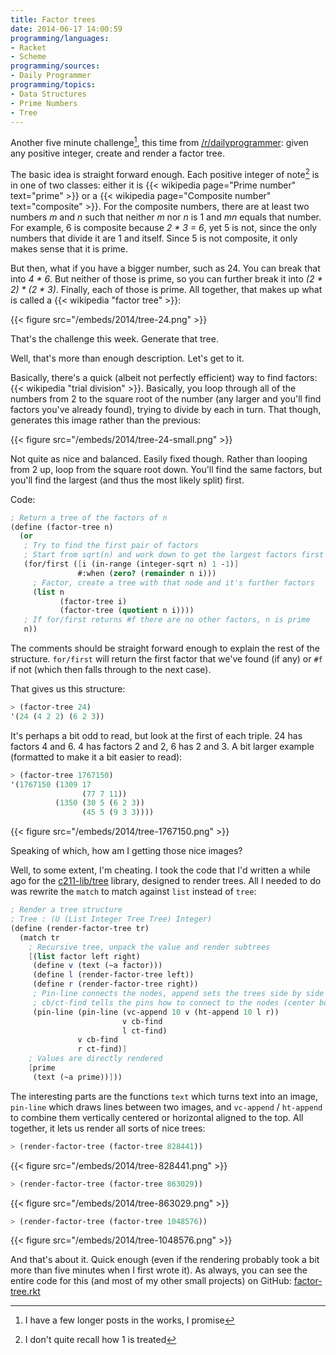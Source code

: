 ```yaml
---
title: Factor trees
date: 2014-06-17 14:00:59
programming/languages:
- Racket
- Scheme
programming/sources:
- Daily Programmer
programming/topics:
- Data Structures
- Prime Numbers
- Tree
---
```

Another five minute challenge[^1], this time from <a href="http://www.reddit.com/r/dailyprogrammer/comments/284uhh/6142014_challenge_166b_intermediate_prime_factor/">/r/dailyprogrammer</a>: given any positive integer, create and render a factor tree.

<!--more-->

The basic idea is straight forward enough. Each positive integer of note[^2] is in one of two classes: either it is {{< wikipedia page="Prime number" text="prime" >}} or a {{< wikipedia page="Composite number" text="composite" >}}. For the composite numbers, there are at least two numbers *m* and *n* such that neither *m* nor *n* is 1 and *mn* equals that number. For example, 6 is composite because *2 * 3 = 6*, yet 5 is not, since the only numbers that divide it are 1 and itself. Since 5 is not composite, it only makes sense that it is prime.

But then, what if you have a bigger number, such as 24. You can break that into *4 * 6*. But neither of those is prime, so you can further break it into *(2 * 2) * (2 * 3)*. Finally, each of those is prime. All together, that makes up what is called a {{< wikipedia "factor tree" >}}:

{{< figure src="/embeds/2014/tree-24.png" >}}

That's the challenge this week. Generate that tree.

Well, that's more than enough description. Let's get to it.

Basically, there's a quick (albeit not perfectly efficient) way to find factors: {{< wikipedia "trial division" >}}. Basically, you loop through all of the numbers from 2 to the square root of the number (any larger and you'll find factors you've already found), trying to divide by each in turn. That though, generates this image rather than the previous:

{{< figure src="/embeds/2014/tree-24-small.png" >}}

Not quite as nice and balanced. Easily fixed though. Rather than looping from 2 up, loop from the square root down. You'll find the same factors, but you'll find the largest (and thus the most likely split) first.

Code:

```scheme
; Return a tree of the factors of n
(define (factor-tree n)
  (or
   ; Try to find the first pair of factors
   ; Start from sqrt(n) and work down to get the largest factors first
   (for/first ([i (in-range (integer-sqrt n) 1 -1)]
               #:when (zero? (remainder n i)))
     ; Factor, create a tree with that node and it's further factors
     (list n
           (factor-tree i)
           (factor-tree (quotient n i))))
   ; If for/first returns #f there are no other factors, n is prime
   n))
```

The comments should be straight forward enough to explain the rest of the structure. `for/first` will return the first factor that we've found (if any) or `#f` if not (which then falls through to the next case).

That gives us this structure:

```scheme
> (factor-tree 24)
'(24 (4 2 2) (6 2 3))
```

It's perhaps a bit odd to read, but look at the first of each triple. 24 has factors 4 and 6. 4 has factors 2 and 2, 6 has 2 and 3. A bit larger example (formatted to make it a bit easier to read):

```scheme
> (factor-tree 1767150)
'(1767150 (1309 17
                (77 7 11))
          (1350 (30 5 (6 2 3))
                (45 5 (9 3 3))))
```

{{< figure src="/embeds/2014/tree-1767150.png" >}}

Speaking of which, how am I getting those nice images?

Well, to some extent, I'm cheating. I took the code that I'd written a while ago for the <a href="https://github.com/iu-c211/c211-libs/blob/master/c211-libs/tree.rkt">c211-lib/tree</a> library, designed to render trees. All I needed to do was rewrite the `match` to match against `list` instead of `tree`:

```scheme
; Render a tree structure
; Tree : (U (List Integer Tree Tree) Integer)
(define (render-factor-tree tr)
  (match tr
    ; Recursive tree, unpack the value and render subtrees
    [(list factor left right)
     (define v (text (~a factor)))
     (define l (render-factor-tree left))
     (define r (render-factor-tree right))
     ; Pin-line connects the nodes, append sets the trees side by side
     ; cb/ct-find tells the pins how to connect to the nodes (center bottom/top)
     (pin-line (pin-line (vc-append 10 v (ht-append 10 l r))
                         v cb-find
                         l ct-find)
               v cb-find
               r ct-find)]
    ; Values are directly rendered
    [prime
     (text (~a prime))]))
```

The interesting parts are the functions `text` which turns text into an image, `pin-line` which draws lines between two images, and `vc-append` / `ht-append` to combine them vertically centered or horizontal aligned to the top. All together, it lets us render all sorts of nice trees:

```scheme
> (render-factor-tree (factor-tree 828441))
```

{{< figure src="/embeds/2014/tree-828441.png" >}}

```scheme
> (render-factor-tree (factor-tree 863029))
```

{{< figure src="/embeds/2014/tree-863029.png" >}}

```scheme
> (render-factor-tree (factor-tree 1048576))
```

{{< figure src="/embeds/2014/tree-1048576.png" >}}

And that's about it. Quick enough (even if the rendering probably took a bit more than five minutes when I first wrote it). As always, you can see the entire code for this (and most of my other small projects) on GitHub: <a href="https://github.com/jpverkamp/small-projects/blob/master/blog/factor-tree.rkt">factor-tree.rkt</a>

[^1]: I have a few longer posts in the works, I promise
[^2]: I don't quite recall how 1 is treated